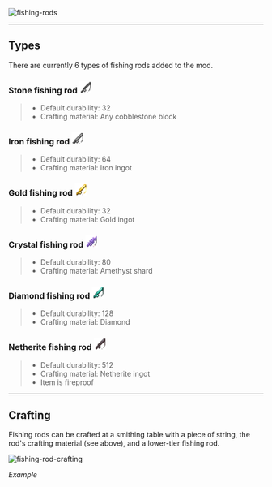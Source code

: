 ![fishing-rods](https://github.com/user-attachments/assets/c67fd9f4-937c-4620-8911-476130c9f5c0)

---

## Types

There are currently 6 types of fishing rods added to the mod.

### Stone fishing rod <img src="https://github.com/Lightning-64/Tide/blob/main/common/src/main/resources/assets/tide/textures/item/stone_fishing_rod.png" alt="stone" width="24"/>
> * Default durability: 32
> * Crafting material: Any cobblestone block

### Iron fishing rod <img src="https://github.com/Lightning-64/Tide/blob/main/common/src/main/resources/assets/tide/textures/item/iron_fishing_rod.png" alt="iron" width="24"/>
> * Default durability: 64
> * Crafting material: Iron ingot

### Gold fishing rod <img src="https://github.com/Lightning-64/Tide/blob/main/common/src/main/resources/assets/tide/textures/item/golden_fishing_rod.png" alt="golden" width="24"/>
> * Default durability: 32
> * Crafting material: Gold ingot

### Crystal fishing rod <img src="https://github.com/Lightning-64/Tide/blob/main/common/src/main/resources/assets/tide/textures/item/crystal_fishing_rod.png" alt="crystal" width="24"/>
> * Default durability: 80
> * Crafting material: Amethyst shard

### Diamond fishing rod <img src="https://github.com/Lightning-64/Tide/blob/main/common/src/main/resources/assets/tide/textures/item/diamond_fishing_rod.png" alt="diamond" width="24"/>
> * Default durability: 128
> * Crafting material: Diamond

### Netherite fishing rod <img src="https://github.com/Lightning-64/Tide/blob/main/common/src/main/resources/assets/tide/textures/item/netherite_fishing_rod.png" alt="netherite" width="24"/>
> * Default durability: 512
> * Crafting material: Netherite ingot
> * Item is fireproof

---

## Crafting

Fishing rods can be crafted at a smithing table with a piece of string, the rod's crafting material (see above), and a lower-tier fishing rod.

![fishing-rod-crafting](https://github.com/user-attachments/assets/521e554f-668e-440f-9ec0-15c89f578c2d)

_Example_
